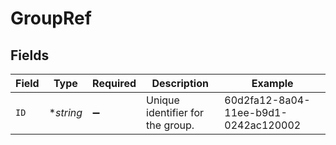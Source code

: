 # GroupRef


## Fields

| Field                                | Type                                 | Required                             | Description                          | Example                              |
| ------------------------------------ | ------------------------------------ | ------------------------------------ | ------------------------------------ | ------------------------------------ |
| `ID`                                 | **string*                            | :heavy_minus_sign:                   | Unique identifier for the group.     | 60d2fa12-8a04-11ee-b9d1-0242ac120002 |